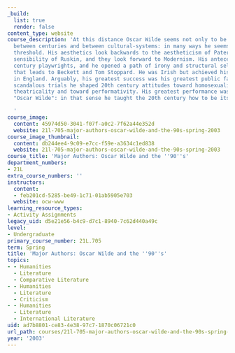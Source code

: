 ```yaml
---
_build:
  list: true
  render: false
content_type: website
course_description: 'At this distance Oscar Wilde seems not only to be on the threshold
  between centuries and between cultural-systems: in many ways he seems to be the
  threshold. His aesthetics look backwards to the aestheticism of Pater and the moral
  sensibility of Ruskin, and they look forward to Modernism. His antecedents are 18th
  century playwrights, and he opened a path of irony and structural self-reflexivity
  that leads to Beckett and Tom Stoppard. He was Irish but achieved his great successes
  in England. Arguably, his greatest success was his greatest public failure: in his
  scandalous trials he shaped 20th century attitudes toward homosexuality and toward
  theatricality and toward performativity. His greatest performance was the role of
  "Oscar Wilde": in that sense he taught the 20th century how to be itself.

  '
course_image:
  content: 45974d50-3041-f07f-a0c2-7f62a44e352d
  website: 21l-705-major-authors-oscar-wilde-and-the-90s-spring-2003
course_image_thumbnail:
  content: db244ee4-9c09-e7cc-f59e-a3634c1ed838
  website: 21l-705-major-authors-oscar-wilde-and-the-90s-spring-2003
course_title: 'Major Authors: Oscar Wilde and the ''90''s'
department_numbers:
- 21L
extra_course_numbers: ''
instructors:
  content:
  - feb201cd-5285-be49-1c71-01ab5905e703
  website: ocw-www
learning_resource_types:
- Activity Assignments
legacy_uid: d5e21e56-b4c9-d7c1-8940-7c62d440a49c
level:
- Undergraduate
primary_course_number: 21L.705
term: Spring
title: 'Major Authors: Oscar Wilde and the ''90''s'
topics:
- - Humanities
  - Literature
  - Comparative Literature
- - Humanities
  - Literature
  - Criticism
- - Humanities
  - Literature
  - International Literature
uid: ad7b8801-ce83-4e38-97c7-1870c06721c0
url_path: courses/21l-705-major-authors-oscar-wilde-and-the-90s-spring-2003
year: '2003'
---
```

